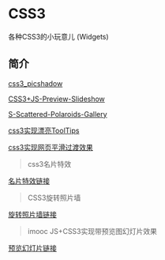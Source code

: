 # CSS3

各种CSS3的小玩意儿 (Widgets)

## 简介
[css3_picshadow](https://alexz33.github.io/CSS3_demo/css3_picshadow.html)

[CSS3+JS-Preview-Slideshow](https://alexz33.github.io/CSS3_demo/CSS3+JS-Preview-Slideshow/index.html)

[S-Scattered-Polaroids-Gallery](https://alexz33.github.io/CSS3_demo/CSS3+JS-Scattered-Polaroids-Gallery/index.html)

[css3实现漂亮ToolTips](https://alexz33.github.io/CSS3_demo/css3实现漂亮ToolTips.html)

[css3实现网页平滑过渡效果](https://alexz33.github.io/CSS3_demo/css3实现网页平滑过渡效果.html)

>css3名片特效


[名片特效链接](https://alexz33.github.io/CSS3_demo/css3名片特效.html)


>CSS3旋转照片墙



[旋转照片墙链接](https://alexz33.github.io/CSS3_demo/CSS3旋转照片墙.html)



>imooc JS+CSS3实现带预览图幻灯片效果<br>


[预览幻灯片链接](https://alexz33.github.io/CSS3_demo/CSS3+JS-Preview-Slideshow/index.html)


